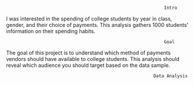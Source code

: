                                                                 Intro

I was interested in the spending of college students by year in class, gender, and their choice of payments. This analysis gathers 1000 students' information on their spending habits.


                                                                Goal
The goal of this project is to understand which method of payments vendors should have available to college students. This analysis should reveal which audience you should target based on the data sample.

                                                            Data Analysis
                                                            
